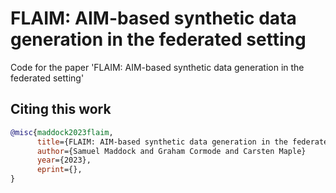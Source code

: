 # FLAIM: AIM-based synthetic data generation in the federated setting

Code for the paper 'FLAIM: AIM-based synthetic data generation in the federated setting'

## Citing this work
```bibtex
@misc{maddock2023flaim,
      title={FLAIM: AIM-based synthetic data generation in the federated setting}, 
      author={Samuel Maddock and Graham Cormode and Carsten Maple}
      year={2023},
      eprint={},
}
```
